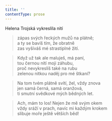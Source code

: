 ```yaml
---
title: ''
contentType: prose
---
```


Helena Trojská vykreslila nití

> zápas svých řeckých mužů na plátně;  
> a ty se bavíš tím, že obratně  
> zas vyšíváš mé strastiplné žití.

> Když už tak ale maluješ, má paní,  
> tou černou nití moji záhubu,  
> proč nevykreslíš také na rubu  
> zelenou nitkou naděj pro mé štkaní?

> Na tom tvém plátně svítí, žel, vždy znova  
> jen samá černá, samá oranžová,  
> ti smutní svědkové mých bědných let.

> Ach, mám to los! Nejen že mě svým okem  
> vždy sráží v prach, navíc mi každým krokem  
> slibuje moře ještě větších běd!
